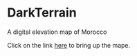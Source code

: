# DarkTerrain
A digital elevation map of Morocco

Click on the link <a href="https://bstefansen.github.io/DarkTerrain/">here</a> to bring up the mape.

